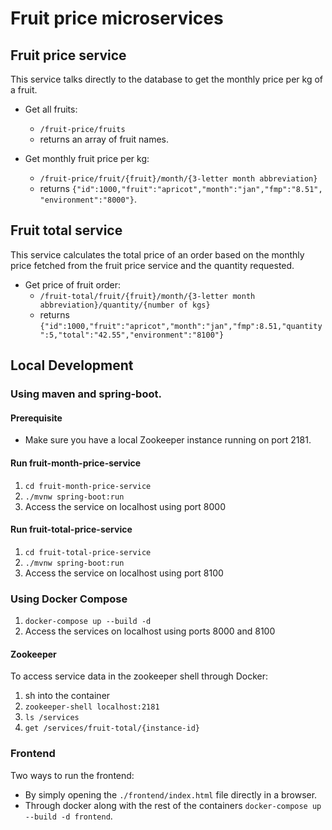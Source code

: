 # Fruit price microservices

## Fruit price service

This service talks directly to the database to get the monthly price per kg of a fruit.

- Get all fruits:
  - `/fruit-price/fruits`
  - returns an array of fruit names. 

- Get monthly fruit price per kg: 
  - `/fruit-price/fruit/{fruit}/month/{3-letter month abbreviation}`
  - returns `{"id":1000,"fruit":"apricot","month":"jan","fmp":"8.51", "environment":"8000"}`.


## Fruit total service

This service calculates the total price of an order based on the monthly price fetched from the fruit price service and the quantity requested.

- Get price of fruit order:
  - `/fruit-total/fruit/{fruit}/month/{3-letter month abbreviation}/quantity/{number of kgs}`
  - returns `{"id":1000,"fruit":"apricot","month":"jan","fmp":8.51,"quantity":5,"total":"42.55","environment":"8100"}`

## Local Development

### Using maven and spring-boot.

#### Prerequisite

- Make sure you have a local Zookeeper instance running on port 2181.

#### Run fruit-month-price-service

1. `cd fruit-month-price-service`
2. `./mvnw spring-boot:run`
3. Access the service on localhost using port 8000

#### Run fruit-total-price-service

1. `cd fruit-total-price-service`
2. `./mvnw spring-boot:run`
3. Access the service on localhost using port 8100

### Using Docker Compose

1. `docker-compose up --build -d`
2. Access the services on localhost using ports 8000 and 8100

#### Zookeeper

To access service data in the zookeeper shell through Docker:

1. sh into the container
2. `zookeeper-shell localhost:2181`
3. `ls /services`
4. `get /services/fruit-total/{instance-id}`

### Frontend

Two ways to run the frontend:
- By simply opening the `./frontend/index.html` file directly in a browser.
- Through docker along with the rest of the containers `docker-compose up --build -d frontend`.
